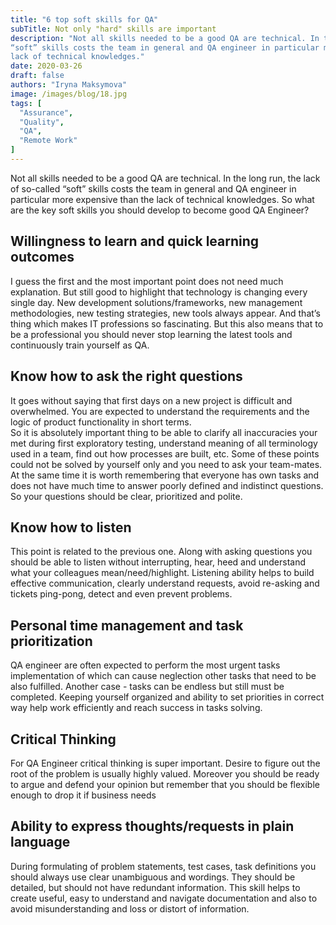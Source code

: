 ```yaml
---
title: "6 top soft skills for QA"
subTitle: Not only "hard" skills are important
description: "Not all skills needed to be a good QA are technical. In the long run, the lack of so-called
“soft” skills costs the team in general and QA engineer in particular more expensive than the
lack of technical knowledges."
date: 2020-03-26
draft: false
authors: "Iryna Maksymova"
image: /images/blog/18.jpg
tags: [
  "Assurance",
  "Quality",
  "QA",
  "Remote Work"
]
---
```


Not all skills needed to be a good QA are technical. In the long run, the lack of so-called
“soft” skills costs the team in general and QA engineer in particular more expensive than the
lack of technical knowledges. So what are the key soft skills you should develop to become
good QA Engineer?

## Willingness to learn and quick learning outcomes

I guess the first and the most important point does not need much explanation. But still good
to highlight that technology is changing every single day. New development
solutions/frameworks, new management methodologies, new testing strategies, new tools
always appear. And that’s thing which makes IT professions so fascinating. But this also
means that to be a professional you should never stop learning the latest tools and
continuously train yourself as QA.

## Know how to ask the right questions

It goes without saying that first days on a new project is difficult and overwhelmed. You are
expected to understand the requirements and the logic of product functionality in short
terms.<br>
So it is absolutely important thing to be able to clarify all inaccuracies your met during first
exploratory testing, understand meaning of all terminology used in a team, find out how
processes are built, etc. Some of these points could not be solved by yourself only and you
need to ask your team-mates.<br>
At the same time it is worth remembering that everyone has own tasks and does not have
much time to answer poorly defined and indistinct questions. So your questions should be
clear, prioritized and polite.

## Know how to listen

This point is related to the previous one. Along with asking questions you should be able to
listen without interrupting, hear, heed and understand what your colleagues
mean/need/highlight. Listening ability helps to build effective communication, clearly
understand requests, avoid re-asking and tickets ping-pong, detect and even prevent
problems.

## Personal time management and task prioritization

QA engineer are often expected to perform the most urgent tasks implementation of which
can cause neglection other tasks that need to be also fulfilled. Another case - tasks can be
endless but still must be completed. Keeping yourself organized and ability to set priorities in
correct way help work efficiently and reach success in tasks solving.

## Critical Thinking

For QA Engineer critical thinking is super important. Desire to figure out the root of the
problem is usually highly valued. Moreover you should be ready to argue and defend your
opinion but remember that you should be flexible enough to drop it if business needs

## Ability to express thoughts/requests in plain language

During formulating of problem statements, test cases, task definitions you should always use
clear unambiguous and wordings. They should be detailed, but should not have redundant
information. This skill helps to create useful, easy to understand and navigate documentation
and also to avoid misunderstanding and loss or distort of information.